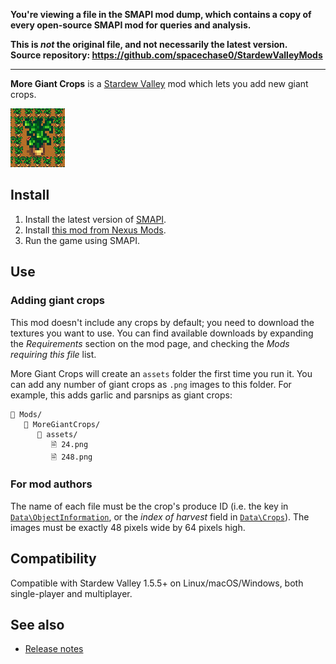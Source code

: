 **You're viewing a file in the SMAPI mod dump, which contains a copy of every open-source SMAPI mod
for queries and analysis.**

**This is _not_ the original file, and not necessarily the latest version.**  
**Source repository: https://github.com/spacechase0/StardewValleyMods**

----

**More Giant Crops** is a [Stardew Valley](http://stardewvalley.net/) mod which lets you add new
giant crops.

![](screenshot.png)

## Install
1. Install the latest version of [SMAPI](https://smapi.io).
2. Install [this mod from Nexus Mods](http://www.nexusmods.com/stardewvalley/mods/5263).
3. Run the game using SMAPI.

## Use
### Adding giant crops
This mod doesn't include any crops by default; you need to download the textures you want to use.
You can find available downloads by expanding the _Requirements_ section on the mod page, and
checking the _Mods requiring this file_ list.

More Giant Crops will create an `assets` folder the first time you run it. You can add any number
of giant crops as `.png` images to this folder. For example, this adds garlic and parsnips as giant
crops:

```
📁 Mods/
   📁 MoreGiantCrops/
      📁 assets/
         🗎 24.png
         🗎 248.png
```

### For mod authors
The name of each file must be the crop's produce ID (i.e. the key in
[`Data\ObjectInformation`](https://stardewvalleywiki.com/Modding:Object_data), or the _index of
harvest_ field in [`Data\Crops`](https://stardewvalleywiki.com/Modding:Crop_data)). The images must
be exactly 48 pixels wide by 64 pixels high.

## Compatibility
Compatible with Stardew Valley 1.5.5+ on Linux/macOS/Windows, both single-player and multiplayer.

## See also
* [Release notes](release-notes.md)

